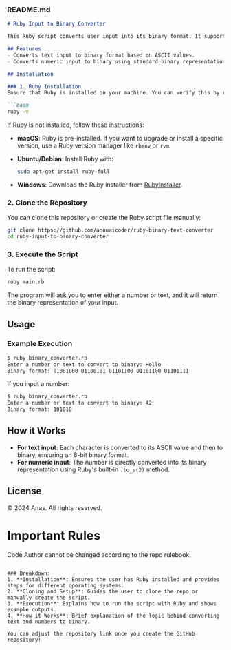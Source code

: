 
### README.md

```md
# Ruby Input to Binary Converter

This Ruby script converts user input into its binary format. It supports both numbers and text inputs, converting them to binary representation and returning the result.

## Features
- Converts text input to binary format based on ASCII values.
- Converts numeric input to binary using standard binary representation.

## Installation

### 1. Ruby Installation
Ensure that Ruby is installed on your machine. You can verify this by running:

```bash
ruby -v
```

If Ruby is not installed, follow these instructions:

- **macOS**: Ruby is pre-installed. If you want to upgrade or install a specific version, use a Ruby version manager like `rbenv` or `rvm`.
- **Ubuntu/Debian**: Install Ruby with:
  
  ```bash
  sudo apt-get install ruby-full
  ```

- **Windows**: Download the Ruby installer from [RubyInstaller](https://rubyinstaller.org/).

### 2. Clone the Repository
You can clone this repository or create the Ruby script file manually:

```bash
git clone https://github.com/annuaicoder/ruby-binary-text-converter
cd ruby-input-to-binary-converter
```

### 3. Execute the Script
To run the script:

```bash
ruby main.rb
```

The program will ask you to enter either a number or text, and it will return the binary representation of your input.

## Usage

### Example Execution

```bash
$ ruby binary_converter.rb
Enter a number or text to convert to binary: Hello
Binary format: 01001000 01100101 01101100 01101100 01101111
```

If you input a number:

```bash
$ ruby binary_converter.rb
Enter a number or text to convert to binary: 42
Binary format: 101010
```

## How it Works

- **For text input**: Each character is converted to its ASCII value and then to binary, ensuring an 8-bit binary format.
- **For numeric input**: The number is directly converted into its binary representation using Ruby's built-in `.to_s(2)` method.

## License

© 2024 Anas. All rights reserved.


# Important Rules
Code Author cannot be changed according to the repo rulebook.

```

### Breakdown:
1. **Installation**: Ensures the user has Ruby installed and provides steps for different operating systems.
2. **Cloning and Setup**: Guides the user to clone the repo or manually create the script.
3. **Execution**: Explains how to run the script with Ruby and shows example outputs.
4. **How it Works**: Brief explanation of the logic behind converting text and numbers to binary.

You can adjust the repository link once you create the GitHub repository!
